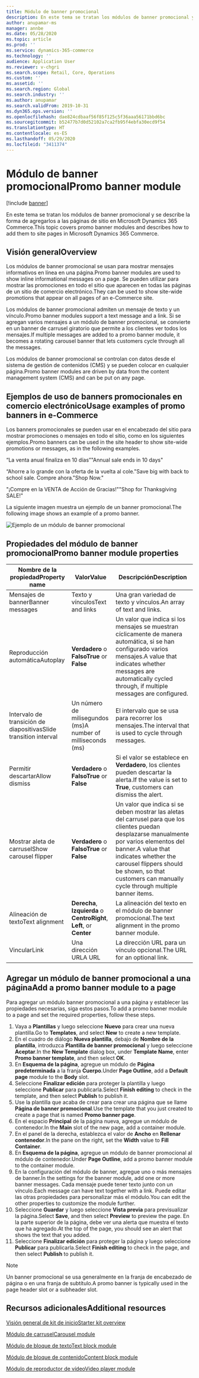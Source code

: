 ```yaml
---
title: Módulo de banner promocional
description: En este tema se tratan los módulos de banner promocional y se describe la forma de agregarlos a las páginas de sitio en Microsoft Dynamics 365 Commerce.
author: anupamar-ms
manager: annbe
ms.date: 05/28/2020
ms.topic: article
ms.prod: ''
ms.service: dynamics-365-commerce
ms.technology: ''
audience: Application User
ms.reviewer: v-chgri
ms.search.scope: Retail, Core, Operations
ms.custom: ''
ms.assetid: ''
ms.search.region: Global
ms.search.industry: ''
ms.author: anupamar
ms.search.validFrom: 2019-10-31
ms.dyn365.ops.version: ''
ms.openlocfilehash: dae824cdbaaf56f85f125c5f36aaa56171bbd6bc
ms.sourcegitcommit: b52477b7d0d52102a7ca2fb95f4ebfa30ecd9f54
ms.translationtype: HT
ms.contentlocale: es-ES
ms.lasthandoff: 05/29/2020
ms.locfileid: "3411374"
---
```

# <a name="promo-banner-module"></a><span data-ttu-id="0bf46-103">Módulo de banner promocional</span><span class="sxs-lookup"><span data-stu-id="0bf46-103">Promo banner module</span></span>

[!include [banner](includes/banner.md)]

<span data-ttu-id="0bf46-104">En este tema se tratan los módulos de banner promocional y se describe la forma de agregarlos a las páginas de sitio en Microsoft Dynamics 365 Commerce.</span><span class="sxs-lookup"><span data-stu-id="0bf46-104">This topic covers promo banner modules and describes how to add them to site pages in Microsoft Dynamics 365 Commerce.</span></span>

## <a name="overview"></a><span data-ttu-id="0bf46-105">Visión general</span><span class="sxs-lookup"><span data-stu-id="0bf46-105">Overview</span></span>

<span data-ttu-id="0bf46-106">Los módulos de banner promocional se usan para mostrar mensajes informativos en línea en una página.</span><span class="sxs-lookup"><span data-stu-id="0bf46-106">Promo banner modules are used to show inline informational messages on a page.</span></span> <span data-ttu-id="0bf46-107">Se pueden utilizar para mostrar las promociones en todo el sitio que aparecen en todas las páginas de un sitio de comercio electrónico.</span><span class="sxs-lookup"><span data-stu-id="0bf46-107">They can be used to show site-wide promotions that appear on all pages of an e-Commerce site.</span></span> 

<span data-ttu-id="0bf46-108">Los módulos de banner promocional admiten un mensaje de texto y un vínculo.</span><span class="sxs-lookup"><span data-stu-id="0bf46-108">Promo banner modules support a text message and a link.</span></span> <span data-ttu-id="0bf46-109">Si se agregan varios mensajes a un módulo de banner promocional, se convierte en un banner de carrusel giratorio que permite a los clientes ver todos los mensajes.</span><span class="sxs-lookup"><span data-stu-id="0bf46-109">If multiple messages are added to a promo banner module, it becomes a rotating carousel banner that lets customers cycle through all the messages.</span></span> 

<span data-ttu-id="0bf46-110">Los módulos de banner promocional se controlan con datos desde el sistema de gestión de contenidos (CMS) y se pueden colocar en cualquier página.</span><span class="sxs-lookup"><span data-stu-id="0bf46-110">Promo banner modules are driven by data from the content management system (CMS) and can be put on any page.</span></span>

## <a name="usage-examples-of-promo-banners-in-e-commerce"></a><span data-ttu-id="0bf46-111">Ejemplos de uso de banners promocionales en comercio electrónico</span><span class="sxs-lookup"><span data-stu-id="0bf46-111">Usage examples of promo banners in e-Commerce</span></span>

<span data-ttu-id="0bf46-112">Los banners promocionales se pueden usar en el encabezado del sitio para mostrar promociones o mensajes en todo el sitio, como en los siguientes ejemplos.</span><span class="sxs-lookup"><span data-stu-id="0bf46-112">Promo banners can be used in the site header to show site-wide promotions or messages, as in the following examples.</span></span>

<span data-ttu-id="0bf46-113">“La venta anual finaliza en 10 días”</span><span class="sxs-lookup"><span data-stu-id="0bf46-113">"Annual sale ends in 10 days"</span></span>

<span data-ttu-id="0bf46-114">“Ahorre a lo grande con la oferta de la vuelta al cole.</span><span class="sxs-lookup"><span data-stu-id="0bf46-114">"Save big with back to school sale.</span></span> <span data-ttu-id="0bf46-115">Compre ahora."</span><span class="sxs-lookup"><span data-stu-id="0bf46-115">Shop Now."</span></span>

<span data-ttu-id="0bf46-116">"¡Compre en la VENTA de Acción de Gracias!"</span><span class="sxs-lookup"><span data-stu-id="0bf46-116">"Shop for Thanksgiving SALE!"</span></span> 

<span data-ttu-id="0bf46-117">La siguiente imagen muestra un ejemplo de un banner promocional.</span><span class="sxs-lookup"><span data-stu-id="0bf46-117">The following image shows an example of a promo banner.</span></span>

![Ejemplo de un módulo de banner promocional](./media/ecommerce-Promobanner.PNG)

## <a name="promo-banner-module-properties"></a><span data-ttu-id="0bf46-119">Propiedades del módulo de banner promocional</span><span class="sxs-lookup"><span data-stu-id="0bf46-119">Promo banner module properties</span></span>

| <span data-ttu-id="0bf46-120">Nombre de la propiedad</span><span class="sxs-lookup"><span data-stu-id="0bf46-120">Property name</span></span>             | <span data-ttu-id="0bf46-121">Valor</span><span class="sxs-lookup"><span data-stu-id="0bf46-121">Value</span></span>                              | <span data-ttu-id="0bf46-122">Descripción</span><span class="sxs-lookup"><span data-stu-id="0bf46-122">Description</span></span> |
|---------------------------|------------------------------------|-------------|
| <span data-ttu-id="0bf46-123">Mensajes de banner</span><span class="sxs-lookup"><span data-stu-id="0bf46-123">Banner messages</span></span>           | <span data-ttu-id="0bf46-124">Texto y vínculos</span><span class="sxs-lookup"><span data-stu-id="0bf46-124">Text and links</span></span>                     | <span data-ttu-id="0bf46-125">Una gran variedad de texto y vínculos.</span><span class="sxs-lookup"><span data-stu-id="0bf46-125">An array of text and links.</span></span> |
| <span data-ttu-id="0bf46-126">Reproducción automática</span><span class="sxs-lookup"><span data-stu-id="0bf46-126">Autoplay</span></span>                  | <span data-ttu-id="0bf46-127">**Verdadero** o **Falso**</span><span class="sxs-lookup"><span data-stu-id="0bf46-127">**True** or **False**</span></span>              | <span data-ttu-id="0bf46-128">Un valor que indica si los mensajes se muestran cíclicamente de manera automática, si se han configurado varios mensajes.</span><span class="sxs-lookup"><span data-stu-id="0bf46-128">A value that indicates whether messages are automatically cycled through, if multiple messages are configured.</span></span> |
| <span data-ttu-id="0bf46-129">Intervalo de transición de diapositivas</span><span class="sxs-lookup"><span data-stu-id="0bf46-129">Slide transition interval</span></span> | <span data-ttu-id="0bf46-130">Un número de milisegundos (ms)</span><span class="sxs-lookup"><span data-stu-id="0bf46-130">A number of milliseconds (ms)</span></span>      | <span data-ttu-id="0bf46-131">El intervalo que se usa para recorrer los mensajes.</span><span class="sxs-lookup"><span data-stu-id="0bf46-131">The interval that is used to cycle through messages.</span></span> |
| <span data-ttu-id="0bf46-132">Permitir descartar</span><span class="sxs-lookup"><span data-stu-id="0bf46-132">Allow dismiss</span></span>             | <span data-ttu-id="0bf46-133">**Verdadero** o **Falso**</span><span class="sxs-lookup"><span data-stu-id="0bf46-133">**True** or **False**</span></span>              | <span data-ttu-id="0bf46-134">Si el valor se establece en **Verdadero**, los clientes pueden descartar la alerta.</span><span class="sxs-lookup"><span data-stu-id="0bf46-134">If the value is set to **True**, customers can dismiss the alert.</span></span> |
| <span data-ttu-id="0bf46-135">Mostrar aleta de carrusel</span><span class="sxs-lookup"><span data-stu-id="0bf46-135">Show carousel flipper</span></span>     | <span data-ttu-id="0bf46-136">**Verdadero** o **Falso**</span><span class="sxs-lookup"><span data-stu-id="0bf46-136">**True** or **False**</span></span>              | <span data-ttu-id="0bf46-137">Un valor que indica si se deben mostrar las aletas del carrusel para que los clientes puedan desplazarse manualmente por varios elementos del banner.</span><span class="sxs-lookup"><span data-stu-id="0bf46-137">A value that indicates whether the carousel flippers should be shown, so that customers can manually cycle through multiple banner items.</span></span> |
| <span data-ttu-id="0bf46-138">Alineación de texto</span><span class="sxs-lookup"><span data-stu-id="0bf46-138">Text alignment</span></span>            | <span data-ttu-id="0bf46-139">**Derecha**, **Izquierda** o **Centro**</span><span class="sxs-lookup"><span data-stu-id="0bf46-139">**Right**, **Left**, or **Center**</span></span> | <span data-ttu-id="0bf46-140">La alineación del texto en el módulo de banner promocional.</span><span class="sxs-lookup"><span data-stu-id="0bf46-140">The text alignment in the promo banner module.</span></span> |
| <span data-ttu-id="0bf46-141">Vincular</span><span class="sxs-lookup"><span data-stu-id="0bf46-141">Link</span></span>                      | <span data-ttu-id="0bf46-142">Una dirección URL</span><span class="sxs-lookup"><span data-stu-id="0bf46-142">A URL</span></span>                              | <span data-ttu-id="0bf46-143">La dirección URL para un vínculo opcional.</span><span class="sxs-lookup"><span data-stu-id="0bf46-143">The URL for an optional link.</span></span> |

## <a name="add-a-promo-banner-module-to-a-page"></a><span data-ttu-id="0bf46-144">Agregar un módulo de banner promocional a una página</span><span class="sxs-lookup"><span data-stu-id="0bf46-144">Add a promo banner module to a page</span></span> 

<span data-ttu-id="0bf46-145">Para agregar un módulo banner promocional a una página y establecer las propiedades necesarias, siga estos pasos.</span><span class="sxs-lookup"><span data-stu-id="0bf46-145">To add a promo banner module to a page and set the required properties, follow these steps.</span></span>

1. <span data-ttu-id="0bf46-146">Vaya a **Plantillas** y luego seleccione **Nuevo** para crear una nueva plantilla.</span><span class="sxs-lookup"><span data-stu-id="0bf46-146">Go to **Templates**, and select **New** to create a new template.</span></span>
1. <span data-ttu-id="0bf46-147">En el cuadro de diálogo **Nueva plantilla**, debajo de **Nombre de la plantilla**, introduzca **Plantilla de banner promocional** y luego seleccione **Aceptar**.</span><span class="sxs-lookup"><span data-stu-id="0bf46-147">In the **New Template** dialog box, under **Template Name**, enter **Promo banner template**, and then select **OK**.</span></span>
1. <span data-ttu-id="0bf46-148">En **Esquema de la página**, agregue un módulo de **Página predeterminada** a la franja **Cuerpo**.</span><span class="sxs-lookup"><span data-stu-id="0bf46-148">Under **Page Outline**, add a **Default page** module to the **Body** slot.</span></span> 
1. <span data-ttu-id="0bf46-149">Seleccione **Finalizar edición** para proteger la plantilla y luego seleccione **Publicar** para publicarla.</span><span class="sxs-lookup"><span data-stu-id="0bf46-149">Select **Finish editing** to check in the template, and then select **Publish** to publish it.</span></span> 
1. <span data-ttu-id="0bf46-150">Use la plantilla que acaba de crear para crear una página que se llame **Página de banner promocional**.</span><span class="sxs-lookup"><span data-stu-id="0bf46-150">Use the template that you just created to create a page that is named **Promo banner page**.</span></span> 
1. <span data-ttu-id="0bf46-151">En el espacio **Principal** de la página nueva, agregue un módulo de contenedor.</span><span class="sxs-lookup"><span data-stu-id="0bf46-151">In the **Main** slot of the new page, add a container module.</span></span> 
1. <span data-ttu-id="0bf46-152">En el panel de la derecha, establezca el valor de **Ancho** en **Rellenar contenedor**.</span><span class="sxs-lookup"><span data-stu-id="0bf46-152">In the pane on the right, set the **Width** value to **Fill Container**.</span></span>
1. <span data-ttu-id="0bf46-153">En **Esquema de la página**, agregue un módulo de banner promocional al módulo de contenedor.</span><span class="sxs-lookup"><span data-stu-id="0bf46-153">Under **Page Outline**, add a promo banner module to the container module.</span></span>
1. <span data-ttu-id="0bf46-154">En la configuración del módulo de banner, agregue uno o más mensajes de banner.</span><span class="sxs-lookup"><span data-stu-id="0bf46-154">In the settings for the banner module, add one or more banner messages.</span></span> <span data-ttu-id="0bf46-155">Cada mensaje puede tener texto junto con un vínculo.</span><span class="sxs-lookup"><span data-stu-id="0bf46-155">Each message can have text together with a link.</span></span> <span data-ttu-id="0bf46-156">Puede editar las otras propiedades para personalizar más el módulo.</span><span class="sxs-lookup"><span data-stu-id="0bf46-156">You can edit the other properties to customize the module further.</span></span>
1. <span data-ttu-id="0bf46-157">Seleccione **Guardar** y luego seleccione **Vista previa** para previsualizar la página.</span><span class="sxs-lookup"><span data-stu-id="0bf46-157">Select **Save**, and then select **Preview** to preview the page.</span></span> <span data-ttu-id="0bf46-158">En la parte superior de la página, debe ver una alerta que muestra el texto que ha agregado.</span><span class="sxs-lookup"><span data-stu-id="0bf46-158">At the top of the page, you should see an alert that shows the text that you added.</span></span>
1. <span data-ttu-id="0bf46-159">Seleccione **Finalizar edición** para proteger la página y luego seleccione **Publicar** para publicarla.</span><span class="sxs-lookup"><span data-stu-id="0bf46-159">Select **Finish editing** to check in the page, and then select **Publish** to publish it.</span></span>

> [!NOTE]
> <span data-ttu-id="0bf46-160">Un banner promocional se usa generalmente en la franja de encabezado de página o en una franja de subtítulo.</span><span class="sxs-lookup"><span data-stu-id="0bf46-160">A promo banner is typically used in the page header slot or a subheader slot.</span></span>


## <a name="additional-resources"></a><span data-ttu-id="0bf46-161">Recursos adicionales</span><span class="sxs-lookup"><span data-stu-id="0bf46-161">Additional resources</span></span>

[<span data-ttu-id="0bf46-162">Visión general de kit de inicio</span><span class="sxs-lookup"><span data-stu-id="0bf46-162">Starter kit overview</span></span>](starter-kit-overview.md)

[<span data-ttu-id="0bf46-163">Módulo de carrusel</span><span class="sxs-lookup"><span data-stu-id="0bf46-163">Carousel module</span></span>](add-carousel.md)

[<span data-ttu-id="0bf46-164">Módulo de bloque de texto</span><span class="sxs-lookup"><span data-stu-id="0bf46-164">Text block module</span></span>](add-content-rich-block.md)

[<span data-ttu-id="0bf46-165">Módulo de bloque de contenido</span><span class="sxs-lookup"><span data-stu-id="0bf46-165">Content block module</span></span>](add-hero-module.md)

[<span data-ttu-id="0bf46-166">Módulo de reproductor de vídeo</span><span class="sxs-lookup"><span data-stu-id="0bf46-166">Video player module</span></span>](add-video-player.md)
